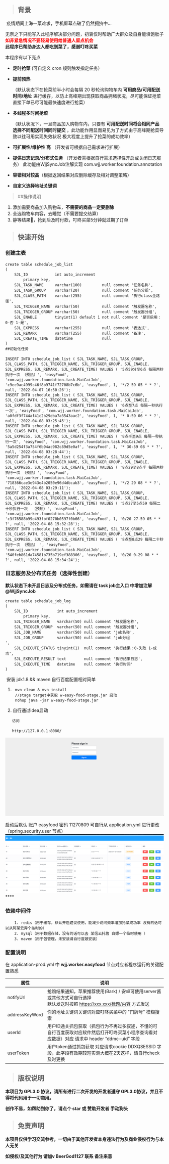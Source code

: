 > ## 背景

​		疫情期间上海一菜难求，手机屏幕点破了仍然拥挤中...

​		无奈之下只能写入此程序解决部分问题，初衷仅时帮助广大群众及自身能填饱肚子
<br/>
**<font color="red">如非紧急情况不要轻易使用给普通人留点机会</font>**
<br/>
**此程序已帮助身边人都吃到菜了，感谢叮咚买菜**
<br/>

本程序有以下亮点

* **定时抢菜** (可自定义 cron 规则触发指定任务）

* **提前预热**

  （默认状态下在抢菜前半小时会每隔 20 秒轮询购物车内 **可用商品/可用配送时间/地址** 进行缓存，以防止高峰期出现获取商品拥堵状况，尽可能保证抢菜直接下单已尽可能最快速度进行抢菜）

* **多线程多时间抢菜**

  （默认状况下，一旦商品加入购物车内，只要有 **可用配送时间将会相同产品 选择不同配送时间同时提交** ，此功能作用显而易见为了方式由于高峰期抢菜导致以往可用实现失效状况 极大程度上提升了抢菜的成功效率）

* **可扩展性/维护性 高** （开发者可根据自己需求进行扩展）

* **提供日志记录/分布式任务**
  （开发者需根据自行需求选择性开启或关闭日志服务）
  此功能由WjjSyncJob注解实现 com.wjj.worker.foundation.annotation

* **容错相对较高**（根据返回结果对应删除缓存及相对调整策略）

* **自定义选择地址关键词**

> ##操作说明

1. 添加需要商品加入购物车，**不需要的商品一定要删除**
2. 全选购物车内容，去睡觉（不需要提交结算）
3. 静等结果🥰，抢到后及时付款，叮咚买菜5分钟就过期了订单

> ## 快速开始

### 创建主表
```
create table schedule_job_list
(
    SJL_ID            int auto_increment
        primary key,
    SJL_TASK_NAME     varchar(100)         null comment '任务名称',
    SJL_TASK_GROUP    varchar(20)          null comment '任务分组',
    SJL_CLASS_PATH    varchar(255)         null comment '执行class全路径',
    SJL_TRIGGER_NAME  varchar(50)          null comment '触发器名称',
    SJL_TRIGGER_GROUP varchar(50)          null comment '触发器分组',
    SJL_ENABLE        tinyint(1) default 1 not null comment '是否启用：0-否 1-是',
    SJL_EXPRESS       varchar(255)         null comment '表达式',
    SJL_REMARK        varchar(255)         null comment '备注',
    SJL_CREATE_TIME   datetime             null
)
##初始化任务

INSERT INTO schedule_job_list ( SJL_TASK_NAME, SJL_TASK_GROUP, SJL_CLASS_PATH, SJL_TRIGGER_NAME, SJL_TRIGGER_GROUP, SJL_ENABLE, SJL_EXPRESS, SJL_REMARK, SJL_CREATE_TIME) VALUES ( '5点59分至6点 每隔两秒执行一次 （预热）', 'easyFood', 'com.wjj.worker.foundation.task.MaiCaiJob', 'c9ec9ac4999c46f8b9741f72708b7c6b', 'easyFood', 1, '*/2 59 05 * * ?', null, '2022-04-07 16:50:26');
INSERT INTO schedule_job_list ( SJL_TASK_NAME, SJL_TASK_GROUP, SJL_CLASS_PATH, SJL_TRIGGER_NAME, SJL_TRIGGER_GROUP, SJL_ENABLE, SJL_EXPRESS, SJL_REMARK, SJL_CREATE_TIME) VALUES ( '6点至7点 每隔一秒执行一次', 'easyFood', 'com.wjj.worker.foundation.task.MaiCaiJob', 'a0fdf3f744af41c2b29eba7a3543aac2', 'easyFood', 1, '* 0-59 06 * * ?', null, '2022-04-08 03:25:45');
INSERT INTO schedule_job_list ( SJL_TASK_NAME, SJL_TASK_GROUP, SJL_CLASS_PATH, SJL_TRIGGER_NAME, SJL_TRIGGER_GROUP, SJL_ENABLE, SJL_EXPRESS, SJL_REMARK, SJL_CREATE_TIME) VALUES ( '8点半至9点 每隔一秒执行一次', 'easyFood', 'com.wjj.worker.foundation.task.MaiCaiJob', '5a5d254f3a754f6b94ac982c89d5e0af', 'easyFood', 1, '* 30-59 08 * * ?', null, '2022-04-08 03:28:44');
INSERT INTO schedule_job_list ( SJL_TASK_NAME, SJL_TASK_GROUP, SJL_CLASS_PATH, SJL_TRIGGER_NAME, SJL_TRIGGER_GROUP, SJL_ENABLE, SJL_EXPRESS, SJL_REMARK, SJL_CREATE_TIME) VALUES ( '8点29至8点半 每隔两秒执行一次 （预热）', 'easyFood', 'com.wjj.worker.foundation.task.MaiCaiJob', '718366cae3e943e4b2050e96d4dbcab3', 'easyFood', 1, '*/2 29 08 * * ?', null, '2022-04-08 03:29:11');
INSERT INTO schedule_job_list ( SJL_TASK_NAME, SJL_TASK_GROUP, SJL_CLASS_PATH, SJL_TRIGGER_NAME, SJL_TRIGGER_GROUP, SJL_ENABLE, SJL_EXPRESS, SJL_REMARK, SJL_CREATE_TIME) VALUES ( '5点27至5点59 每隔二十秒执行一次  （预热）', 'easyFood', 'com.wjj.worker.foundation.task.MaiCaiJob', 'c3f76588b99e493fbf0270b0597f0b66', 'easyFood', 1, '0/20 27-59 05 * * ?', null, '2022-04-08 15:32:28');
INSERT INTO schedule_job_list ( SJL_TASK_NAME, SJL_TASK_GROUP, SJL_CLASS_PATH, SJL_TRIGGER_NAME, SJL_TRIGGER_GROUP, SJL_ENABLE, SJL_EXPRESS, SJL_REMARK, SJL_CREATE_TIME) VALUES ( '8点至8点29 每隔二十秒执行一次 （预热） ', 'easyFood', 'com.wjj.worker.foundation.task.MaiCaiJob', '540feb861da74581b735b719ef388306', 'easyFood', 1, '0/20 0-29 08 * * ?', null, '2022-04-08 15:34:24');

```
### 日志服务及分布式任务（选择性创建）
**默认状态下未开启日志及分布式任务，如需请在 task job主入口 中增加注解 @WjjSyncJob**
```
create table schedule_job_log
(
    SJL_ID             int auto_increment
        primary key,
    SJL_TRIGGER_NAME   varchar(50) null comment '触发器名称',
    SJL_TRIGGER_GROUP  varchar(50) null comment '触发器分组',
    SJL_JOB_NAME       varchar(50) null comment 'job名称',
    SJL_JOB_GROUP      varchar(50) null comment 'job分组
',
    SJL_EXECUTE_STATUS tinyint(1)  null comment '执行结果：0-失败 1-成功',
    SJL_EXECUTE_RESULT text        null comment '执行结果日志',
    SJL_EXECUTE_TIME   datetime    null comment '执行时间'
)
```

​		安装 jdk1.8 && maven 自行百度配置相对简单

1. ```
    mvn clean & mvn install
    //stage target中获取 w-easy-food-stage.jar 启动
    nohup java -jar w-easy-food-stage.jar
    ```

2. 自行通过idea启动

 ```
    访问
    
    http://127.0.0.1:8080/
 ```
![img.png](w-easy-food-stage/src/main/resources/static/images/img2.png)

启动后默认 账户 easyfood 密码 11270809 可自行从 application.yml 进行更改 （spring.security.user 节点）
![img.png](w-easy-food-stage/src/main/resources/static/images/img.png)****

### 依赖中间件
		1. redis（用于缓存，默认开启建议使用，能减少访问频率增加抢菜成功率 没有的话可以从阿某云弄个按时的）
		2. mysql（用于数据存储，没有的话可以去 某信云托管 白嫖一个临时使用 ）
		3. maven（用于包管理，未安装请自行度娘安装）
### 配置说明

在 application-prod.yml 中 **wjj.worker.easyfood** 节点对应者程序运行的关键配置熟悉

| 属性           | 说明                                                                                      |
| -------------- |-----------------------------------------------------------------------------------------|
| notifyUrl      | 抢购结果通知，苹果推荐使用(Bark) / 安卓可使用server酱或其他方式可自行选择 <br />  默认发送时按照 https://xxx.xxx/标题/内容  方式发送 |
| addressKeyWord | 你的地址关键词关键词对应叮咚买菜中的 "门牌号" 模糊搜索                                                           |
| userId         | 用户ID通关抓包获取（抓包行为不再过多叙述，不懂的可自行百度获取对应软件然后打开叮咚买菜小程序查询看对应数据）对应 请求中 header “ddmc-uid” 字段      |
| userToken      | 用户token通过抓包获取 对应请求cookie DDXQSESSID 字段，此字段有效期较短实测大概在2天这样，请自行check及时更换                   |

> ## 版权说明

**本项目为 GPL3.0 协议，请所有进行二次开发的开发者遵守 GPL3.0协议，并且不得将代码用于一切商用。**

**创作不易，如帮助到你了，请点个 star 或 赞助开发者  手动狗头**

> ## 免责声明
**本项目仅供学习交流参考，一切由于其他开发者本身违法行为及商业侵权行为与本人无关**

**如侵权/及其他行为 请加v BeerGod1127 联系 备注来意**
